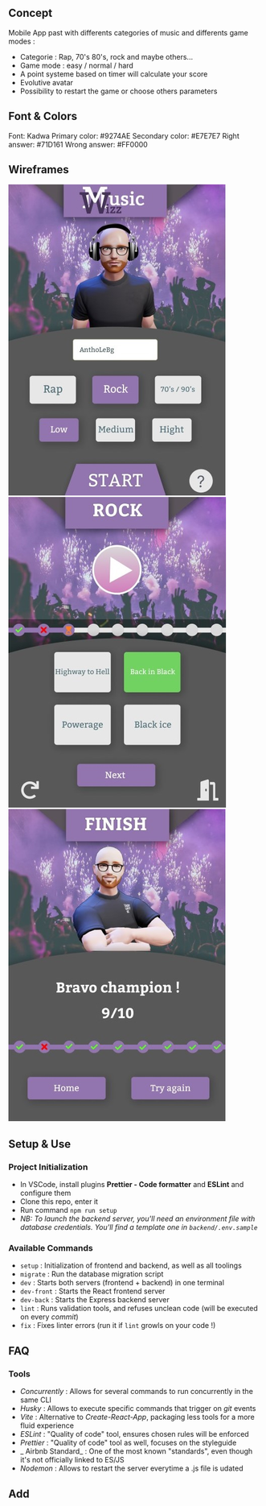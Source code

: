 ## Concept

Mobile App past with differents categories of music and differents game modes : 
- Categorie : Rap, 70's 80's, rock and maybe others... 
- Game mode : easy / normal / hard 
- A point systeme based on timer will calculate your score 
- Evolutive avatar 
- Possibility to restart the game or choose others parameters

## Font & Colors

Font: Kadwa
Primary color: #9274AE
Secondary color: #E7E7E7
Right answer: #71D161
Wrong answer: #FF0000

## Wireframes

![alt text](./frontend/src/components/P2%20home.png)
![alt text](./frontend/src/components/P2%20quizz.png)
![alt text](./frontend/src/components/P2%20score.png)

## Setup & Use

### Project Initialization

- In VSCode, install plugins **Prettier - Code formatter** and **ESLint** and configure them
- Clone this repo, enter it
- Run command `npm run setup`
- _NB: To launch the backend server, you'll need an environment file with database credentials. You'll find a template one in `backend/.env.sample`_

### Available Commands

- `setup` : Initialization of frontend and backend, as well as all toolings
- `migrate` : Run the database migration script
- `dev` : Starts both servers (frontend + backend) in one terminal
- `dev-front` : Starts the React frontend server
- `dev-back` : Starts the Express backend server
- `lint` : Runs validation tools, and refuses unclean code (will be executed on every _commit_)
- `fix` : Fixes linter errors (run it if `lint` growls on your code !)

## FAQ

### Tools

- _Concurrently_ : Allows for several commands to run concurrently in the same CLI
- _Husky_ : Allows to execute specific commands that trigger on _git_ events
- _Vite_ : Alternative to _Create-React-App_, packaging less tools for a more fluid experience
- _ESLint_ : "Quality of code" tool, ensures chosen rules will be enforced
- _Prettier_ : "Quality of code" tool as well, focuses on the styleguide
- _ Airbnb Standard_ : One of the most known "standards", even though it's not officially linked to ES/JS
- _Nodemon_ : Allows to restart the server everytime a .js file is udated

## Add
